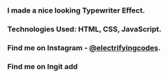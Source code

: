 ### I made a nice looking Typewriter Effect.

### Technologies Used: HTML, CSS, JavaScript.

### Find me on Instagram - [@electrifyingcodes][Instagram].
### Find me on Ingit add 

[Instagram]: https://www.instagram.com/electrifyingcodes